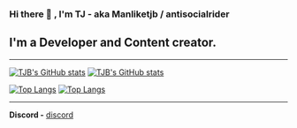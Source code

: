 ### Hi there 👋 , I'm TJ - aka **Manliketjb** / **antisocialrider**

## I'm a Developer and Content creator.

---

[![TJB's GitHub stats](https://github-readme-stats.vercel.app/api?username=antisocialrider&theme=radical)](https://github.com/antisocialrider)
[![TJB's GitHub stats](https://github-readme-stats.vercel.app/api?username=Manliketjb&theme=radical)](https://github.com/Manliketjb)

[![Top Langs](https://github-readme-stats.vercel.app/api/top-langs/?username=antisocialrider&layout=compact&theme=radical)](https://github.com/antisocialrider)
[![Top Langs](https://github-readme-stats.vercel.app/api/top-langs/?username=Manliketjb&layout=compact&theme=radical)](https://github.com/Manliketjb)

---

**Discord -**
[discord](https://discord.gg/bwbdnxy44K)
